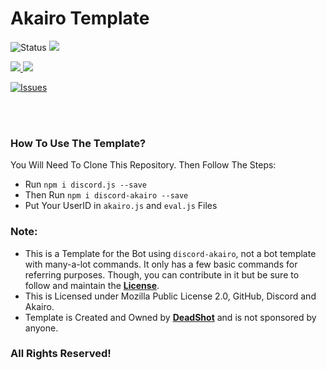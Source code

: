 # Akairo Template

![Status](https://top.gg/api/widget/status/764726231891312670.svg?noavatar=true) <a href ="https://github.com/Exynos-Discord/Akairo-Template"><img src = "https://img.shields.io/badge/Akairo Template-v1.0.0-green.svg?noavatar=true?style=plastic&maxAge=300"> 

<!-- Code stats p2-->
<a href ="http://discord.js.org"><img src = "https://img.shields.io/badge/discord.js-12.5.1-blue.svg?noavatar=true?style=plastic&maxAge=300"> <a href ="https://discord-akairo.github.io/"><img src = "https://img.shields.io/badge/discord-akairo--8.1.0-critical.svg?noavatar=true?style=plastic&maxAge=300">  

<!-- Repo stats--> 
<a href="https://github.com/Exynos-Discord/Akairo-Template/issues"> <img src="https://img.shields.io/github/issues/Exynos-Discord/Akairo-Template?noavatar=true?style=plastic&maxAge=300" alt="Issues">
</a>

<br>
<br>

### How To Use The Template?
You Will Need To Clone This Repository. Then Follow The Steps:
 - Run `npm i discord.js --save`
 - Then Run `npm i discord-akairo --save`
 - Put Your UserID in `akairo.js` and `eval.js` Files

### Note:
 - This is a Template for the Bot using `discord-akairo`, not a bot template with many-a-lot commands. It only has a few basic commands for referring purposes. Though, you can contribute in it but be sure to follow and maintain the [**License**](https://github.com/Exynos-Discord/Akairo-Template/blob/main/LICENSE).
 - This is Licensed under Mozilla Public License 2.0, GitHub, Discord and Akairo.
 - Template is Created and Owned by [**DeadShot**](https://github.com/deadshotgfx) and is not sponsored by anyone. 

### All Rights Reserved!
